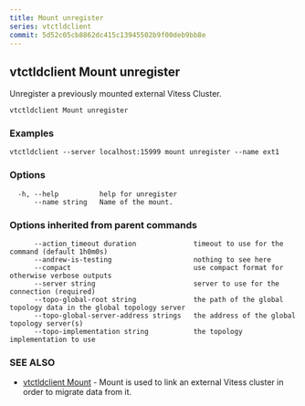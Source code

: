 ```yaml
---
title: Mount unregister
series: vtctldclient
commit: 5d52c05cb8862dc415c13945502b9f00deb9bb8e
---
```

## vtctldclient Mount unregister

Unregister a previously mounted external Vitess Cluster.

```
vtctldclient Mount unregister
```

### Examples

```
vtctldclient --server localhost:15999 mount unregister --name ext1
```

### Options

```
  -h, --help          help for unregister
      --name string   Name of the mount.
```

### Options inherited from parent commands

```
      --action_timeout duration              timeout to use for the command (default 1h0m0s)
      --andrew-is-testing                    nothing to see here
      --compact                              use compact format for otherwise verbose outputs
      --server string                        server to use for the connection (required)
      --topo-global-root string              the path of the global topology data in the global topology server
      --topo-global-server-address strings   the address of the global topology server(s)
      --topo-implementation string           the topology implementation to use
```

### SEE ALSO

* [vtctldclient Mount](../)	 - Mount is used to link an external Vitess cluster in order to migrate data from it.

